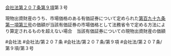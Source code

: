 [会社法第２０７条第９項](会社法＿＿＿＿第２０７条第９項)第３号

現物出資財産のうち、市場価格のある有価証券について定められた[第百九十九条第一項第三号](会社法＿＿＿＿第１９９条第１項第３号)の価額が当該有価証券の市場価格として法務省令で定める方法により算定されるものを超えない場合　当該有価証券についての現物出資財産の価額


#会社法
#会社法/第２０７条
#会社法/第２０７条/第９項
#会社法/第２０７条/第９項/第３号
